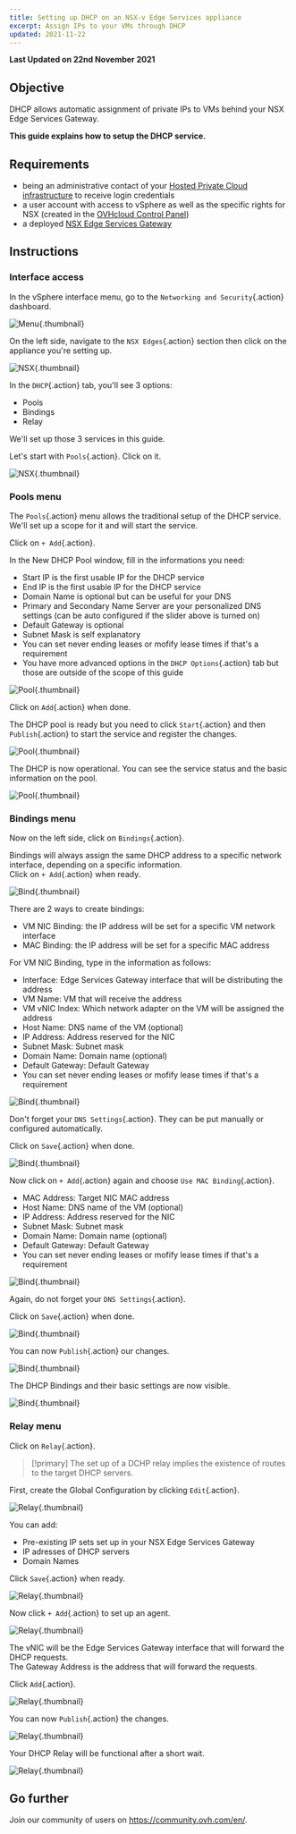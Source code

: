 ```yaml
---
title: Setting up DHCP on an NSX-v Edge Services appliance
excerpt: Assign IPs to your VMs through DHCP
updated: 2021-11-22
---
```


**Last Updated on 22nd November 2021**

## Objective

DHCP allows automatic assignment of private IPs to VMs behind your NSX Edge Services Gateway.

**This guide explains how to setup the DHCP service.**

## Requirements

- being an administrative contact of your [Hosted Private Cloud infrastructure](https://www.ovhcloud.com/asia/enterprise/products/hosted-private-cloud/) to receive login credentials
- a user account with access to vSphere as well as the specific rights for NSX (created in the [OVHcloud Control Panel](https://ca.ovh.com/auth/?action=gotomanager&from=https://www.ovh.com/asia/&ovhSubsidiary=asia))
- a deployed [NSX Edge Services Gateway](/pages/cloud/private-cloud/nsx_deploying_edge_gateway)

## Instructions

### Interface access

In the vSphere interface menu, go to the `Networking and Security`{.action} dashboard.

![Menu](images/en01dash.png){.thumbnail}

On the left side, navigate to the `NSX Edges`{.action} section then click on the appliance you're setting up.

![NSX](images/en02nsx.png){.thumbnail}

In the `DHCP`{.action} tab, you'll see 3 options:

- Pools
- Bindings
- Relay

We'll set up those 3 services in this guide.    

Let's start with `Pools`{.action}. Click on it.

![NSX](images/en03dhcpadd.png){.thumbnail}

### Pools menu

The `Pools`{.action} menu allows the traditional setup of the DHCP service.    
We'll set up a scope for it and will start the service.

Click on `+ Add`{.action}.

In the New DHCP Pool window, fill in the informations you need:

- Start IP is the first usable IP for the DHCP service
- End IP is the first usable IP for the DHCP service
- Domain Name is optional but can be useful for your DNS
- Primary and Secondary Name Server are your personalized DNS settings (can be auto configured if the slider above is turned on)
- Default Gateway is optional
- Subnet Mask is self explanatory
- You can set never ending leases or mofify lease times if that's a requirement
- You have more advanced options in the `DHCP Options`{.action} tab but those are outside of the scope of this guide

![Pool](images/en04pool.png){.thumbnail}

Click on `Add`{.action} when done.

The DHCP pool is ready but you need to click `Start`{.action} and then `Publish`{.action} to start the service and register the changes.

![Pool](images/en05publish.png){.thumbnail}

The DHCP is now operational.
You can see the service status and the basic information on the pool.

![Pool](images/en05started.png){.thumbnail}

### Bindings menu

Now on the left side, click on `Bindings`{.action}.

Bindings will always assign the same DHCP address to a specific network interface, depending on a specific information.    
Click on `+ Add`{.action} when ready.

![Bind](images/en06bind.png){.thumbnail}

There are 2 ways to create bindings:

- VM NIC Binding: the IP address will be set for a specific VM network interface
- MAC Binding: the IP address will be set for a specific MAC address

For VM NIC Binding, type in the information as follows:

- Interface: Edge Services Gateway interface that will be distributing the address
- VM Name: VM that will receive the address
- VM vNIC Index: Which network adapter on the VM will be assigned the address
- Host Name: DNS name of the VM (optional)
- IP Address: Address reserved for the NIC
- Subnet Mask: Subnet mask
- Domain Name: Domain name (optional)
- Default Gateway: Default Gateway
- You can set never ending leases or mofify lease times if that's a requirement

![Bind](images/en07vnicbind.png){.thumbnail}

Don't forget your `DNS Settings`{.action}.
They can be put manually or configured automatically.

Click on `Save`{.action} when done.

![Bind](images/en08binddns.png){.thumbnail}

Now click on `+ Add`{.action} again and choose `Use MAC Binding`{.action}.

- MAC Address: Target NIC MAC address 
- Host Name: DNS name of the VM (optional)
- IP Address: Address reserved for the NIC
- Subnet Mask: Subnet mask
- Domain Name: Domain name (optional)
- Default Gateway: Default Gateway
- You can set never ending leases or mofify lease times if that's a requirement

![Bind](images/en09macbind.png){.thumbnail}

Again, do not forget your `DNS Settings`{.action}.

Click on `Save`{.action} when done.

![Bind](images/en10autodns.png){.thumbnail}

You can now `Publish`{.action} our changes.

![Bind](images/en11publish.png){.thumbnail}

The DHCP Bindings and their basic settings are now visible.

![Bind](images/en12done.png){.thumbnail}


### Relay menu

Click on `Relay`{.action}.

> [!primary]
> The set up of a DCHP relay implies the existence of routes to the target DHCP servers.

First, create the Global Configuration by clicking `Edit`{.action}.    

![Relay](images/en13relay.png){.thumbnail}

You can add:

- Pre-existing IP sets set up in your NSX Edge Services Gateway
- IP adresses of DHCP servers
- Domain Names

Click `Save`{.action} when ready.

![Relay](images/en14relayset.png){.thumbnail}

Now click `+ Add`{.action} to set up an agent.     

![Relay](images/en15agentadd.png){.thumbnail}

The vNIC will be the Edge Services Gateway interface that will forward the DHCP requests.    
The Gateway Address is the address that will forward the requests. 

Click `Add`{.action}.

![Relay](images/en16agent.png){.thumbnail}

You can now `Publish`{.action} the changes.

![Relay](images/en17publish.png){.thumbnail}

Your DHCP Relay will be functional after a short wait.

![Relay](images/en18done.png){.thumbnail}

## Go further

Join our community of users on <https://community.ovh.com/en/>.
